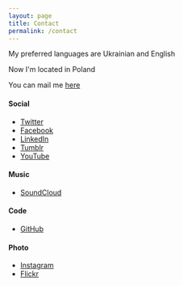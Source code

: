 ```yaml
---
layout: page
title: Contact
permalink: /contact
---
```

My preferred languages are Ukrainian and English

Now I'm located in Poland

You can mail me [here](mailto:turnaviotovnn@gmail.com) 

#### Social
- [Twitter](//twitter.com/mturnaviotov)
- [Facebook](//www.facebook.com/mturnaviotov)
- [LinkedIn](//ua.linkedin.com/in/mturnaviotov)
- [Tumblr](//mturnaviotov.tumblr.com/)
- [YouTube](//youtube.com/@mTurnaviotov)

#### Music
- [SoundCloud](//soundcloud.com/mykola-turnaviotov)

#### Code
- [GitHub](//github.com/mturnaviotov)

#### Photo
- [Instagram](//instagram.com/mturnaviotov)
- [Flickr](//www.flickr.com/people/fox_mulder_cp/)
